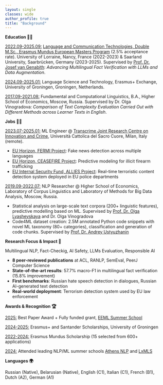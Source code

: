 ```yaml
---
layout: single
classes: wide
author_profile: true
title: "Background"
---
```


**Education 👩‍🎓**

<u>2022.09-2025.09:</u> [Language and Communication Technologies, Double M.Sc., Erasmus Mundus European Masters Program](https://lct-master.org/) (2.5% acceptance rate). University of Lorraine, Nancy, France (2022-2023) & Saarland University, Saarbrücken, Germany (2023-2025). Supervised by [Prof. Dr. Josef van Genabith](https://www.uni-saarland.de/lehrstuhl/genabith/van-genabith/cv.html): *Advancing Multilingual Fact Verification with LLMs and Data Augmentation*.

<u>2024.09-2025.01:</u> Language Science and Technology, Erasmus+ Exchange, University of Groningen, Groningen, Netherlands.

<u>2017.09-2021.08:</u> Fundamental and Computational Linguistics, B.A., Higher School of Economics, Moscow, Russia. Supervised by Dr. Olga Vinogradova: *Comparison of Text Complexity Evaluation Carried Out with Different Methods across Learner Texts in English*.

**Jobs 👩‍💻**

<u>2023.07-2025.01:</u> ML Engineer @ [Transcrime Joint Research Centre on Innovation and Crime](https://www.transcrime.it/en/), Università Cattolica del Sacro Cuore, Milan, Italy (remote).
 
* [EU Horizon, FERMI Project](https://fighting-fake-news.eu/): Fake news detection across multiple languages
* [EU Horizon, CEASEFIRE Project](https://ceasefire-project.eu/): Predictive modeling for illicit firearm trafficking
* [EU Internal Security Fund, ALLIES Project](https://home-affairs.ec.europa.eu/projects/allies_en): Real-time terroristic content detection system deployed in EU police departments

<u>2019.09-2022.07:</u> NLP Researcher @ Higher School of Economics, Laboratory of Corpus Linguistics and Laboratory of Methods for Big Data Analysis, Moscow, Russia.
* Statistical analysis on large-scale text corpora (200+ linguistic features), predictive modelling based on ML. Supervised by [Prof. Dr. Olga Lyashevskaya](https://www.hse.ru/en/staff/olesar/) and Dr. Olga Vinogradova
* Code4ML dataset creation: 2.5M annotated Python code snippets with novel ML taxonomy (80+ categories), classification and generation of code chunks. Supervised by [Prof. Dr. Andrey Ustyuzhanin](https://constructor.university/faculty-member/andrey-ustyuzhanin)

**Research Focus & Impact 🔬**

Multilingual NLP, Fact-Checkig, AI Safety, LLMs Evaluation, Responsible AI
* **8 peer-reviewed publications** at ACL, RANLP, SemEval, PeerJ Computer Science
* **State-of-the-art results**: 57.7% macro-F1 in multilingual fact verification (15.8% improvement)
* **First benchmarks**: Russian hate speech detection in dialogues, Russian AI-generated text detection
* **Real-world deployment**: Terrorism detection system used by EU law enforcement

**Awards & Recognition 🏆**

<u>2025:</u> Best Paper Award + Fully funded grant, [EEML Summer School](https://www.eeml.eu/)

<u>2024-2025:</u> Erasmus+ and Santander Scholarships, University of Groningen

<u>2022-2024:</u> Erasmus Mundus Scholarship (15 selected from 600+ applications)

<u>2024:</u> Attended leading NLP/ML summer schools [Athens NLP](https://athnlp.github.io/) and [LxMLS](http://lxmls.it.pt/2024/)

**Languages 🌍**

Russian (Native), Belarusian (Native), English (C1), Italian (C1), French (B1), Dutch (A2), German (A1)
